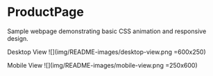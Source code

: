# ProductPage

Sample webpage demonstrating basic CSS animation and responsive design.

Desktop View
![](img/README-images/desktop-view.png =600x250)

Mobile View
![](img/README-images/mobile-view.png =250x600)
